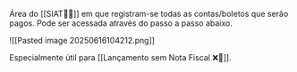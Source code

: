 Área do [[SIAT🚚🌐]] em que registram-se todas as contas/boletos que serão pagos. Pode ser acessada através do passo a passo abaixo.

![[Pasted image 20250616104212.png]]

Especialmente útil para [[Lançamento sem Nota Fiscal ❌📃]].